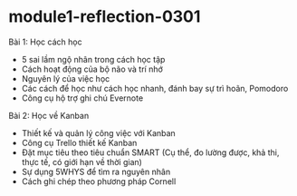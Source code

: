 # module1-reflection-0301
Bài 1: Học cách học
- 5 sai lầm ngộ nhân trong cách học tập
- Cách hoạt động của bộ não và trí nhớ
- Nguyên lý của việc học
- Các cách để học như cách học nhanh, đánh bay sự trì hoãn, Pomodoro
- Công cụ hộ trợ ghi chú Evernote

Bài 2: Học về Kanban
- Thiết kế và quản lý công việc với Kanban
- Công cụ Trello thiết kế Kanban
- Đặt mục tiêu theo tiêu chuẩn SMART (Cụ thể, đo lường được, khả thi, thực tế, có giới hạn về thời gian)
- Sự dụng 5WHYS để tìm ra nguyên nhân
- Cách ghi chép theo phương pháp Cornell

